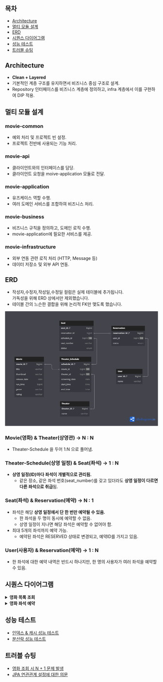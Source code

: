 ## 목차

* [Architecture](#Architecture)
* [멀티 모듈 설계](#멀티-모듈-설계)
* [ERD](#erd)
* [시퀀스 다이어그램](#시퀀스-다이어그램)
* [성능 테스트](#성능-테스트)
* [트러블 슈팅](#트러블-슈팅)

## Architecture
- **Clean + Layered**
- 기본적인 계층 구조를 유지하면서 비즈니스 중심 구조로 설계.
- Repository 인터페이스를 비즈니스 계층에 정의하고, infra 계층에서 이를 구현하여 DIP 적용.

## 멀티 모듈 설계

### movie-common
- 예외 처리 및 프로젝트 빈 설정.
- 프로젝트 전반에 사용되는 기능 처리.

### movie-api
- 클라이언트와의 인터페이스를 담당.
- 클라이언트 요청을 moive-application 모듈로 전달.

### movie-application
- 유즈케이스 역할 수행.
- 여러 도메인 서비스를 조합하여 비즈니스 처리.

### movie-business
- 비즈니스 규칙을 정의하고, 도메인 로직 수행.
- movie-application에 필요한 서비스를 제공.

### movie-infrastructure
- 외부 연동 관련 로직 처리 (HTTP, Message 등)
- 데이터 저장소 및 외부 API 연동.

## ERD
- 작성자,수정자,작성일,수정일 컬럼은 실제 테이블에 추가됩니다. <br>
  가독성을 위해 ERD 상에서만 제외했습니다.
- 테이블 간의 느슨한 결합을 위해 논리적 FK만 맺도록 했습니다.

![cinema_erd](docs/design/cinema_erd.png)

### Movie(영화) & Theater(상영관) → N : N
- Theater-Schedule 을 두어 1:N 으로 풀어냄.

### Theater-Schedule(상영 일정) & Seat(좌석) →  1 : N
- **상영 일정(ID)마다 좌석이 개별적으로 관리됨.**
  - 같은 장소, 같은 좌석 번호(seat_number)를 갖고 있더라도 **상영 일정이 다르면 다른 좌석으로 취급**됨.

### Seat(좌석) & Reservation(예약) → N : 1
- 좌석은 해당 **상영 일정에서 단 한 번만 예약될 수 있음.**
  - 한 좌석을 두 명이 동시에 예약할 수 없음.
  - 상영 일정이 지나면 해당 좌석은 예약할 수 없어야 함.
- 최대 5개의 좌석까지 예약 가능.
  - 예약된 좌석은 RESERVED 상태로 변경되고, 예약ID를 가지고 있음.

### User(사용자) & Reservation(예약) → 1 : N
- 한 좌석에 대한 예약 내역은 반드시 하나지만, 한 명의 사용자가 여러 좌석을 예약할 수 있음.

## 시퀀스 다이어그램

<details>
<summary><b>영화 목록 조회</b></summary>

![view_movie_list](docs/design/view_movie_list.png)
</details>
<details>
<summary><b>영화 좌석 예약</b></summary>

![seat_reservation](docs/design/seat_reservation.png)
</details>

## 성능 테스트
- [인덱스 & 캐시 성능 테스트](/docs/index_cache_performance_test.md)
- [분산락 성능 테스트](/docs/distributed_lock_performance_test.md)

## 트러블 슈팅
- [영화 조회 시 N + 1 문제 발생](docs/troubleshoot/n_plus_one.md)
- [JPA 연관관계 설정에 대한 의문](docs/troubleshoot/JPA_연관관계_설정에_대한_의문.md)